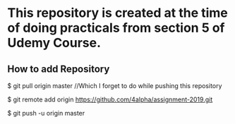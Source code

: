 # This repository is created at the time of doing practicals from section 5 of Udemy Course.


## How to add Repository

$ git pull origin master //Which I forget to do while pushing this repository

$ git remote add origin https://github.com/4alpha/assignment-2019.git

$ git push -u origin master
